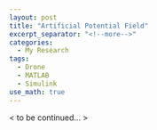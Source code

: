 ```yaml
---
layout: post
title: "Artificial Potential Field"
excerpt_separator: "<!--more-->"
categories:
  - My Research
tags:
  - Drone
  - MATLAB
  - Simulink
use_math: true
---
```



< to be continued... >
